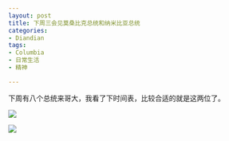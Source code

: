 ```yaml
---
layout: post
title: 下周三会见莫桑比克总统和纳米比亚总统
categories:
- Diandian
tags:
- Columbia
- 日常生活
- 精神

---
```

<p>下周有八个总统来哥大，我看了下时间表，比较合适的就是这两位了。</p>
<p><img src="http://m2.img.srcdd.com/farm5/d/2013/0923/01/45452165A5C89FC4D895F24E705CE13A_B500_900_500_269.PNG" /><br /></p>
<p><img src="http://m3.img.srcdd.com/farm5/d/2013/0923/01/D296950F3C13BDA569B9EF92BF4A368B_B500_900_500_277.PNG" /><br /></p>